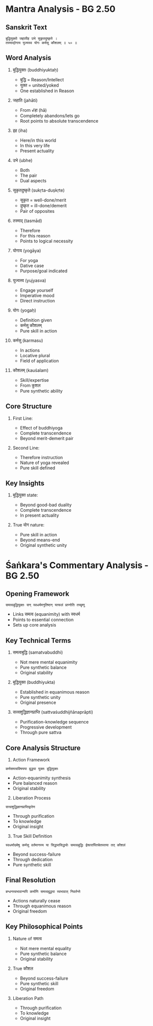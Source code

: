 # Mantra Analysis - BG 2.50

## Sanskrit Text
```sanskrit
बुद्धियुक्तो जहातीह उभे सुकृतदुष्कृते ।
तस्माद्योगाय युज्यस्व योगः कर्मसु कौशलम् ॥ ५० ॥
```

## Word Analysis
1. बुद्धियुक्तः (buddhiyuktaḥ)
   - बुद्धि = Reason/Intellect
   - युक्त = united/yoked
   - One established in Reason

2. जहाति (jahāti)
   - From √हा (hā)
   - Completely abandons/lets go
   - Root points to absolute transcendence

3. इह (iha)
   - Here/in this world
   - In this very life
   - Present actuality

4. उभे (ubhe)
   - Both
   - The pair
   - Dual aspects

5. सुकृतदुष्कृते (sukṛta-duṣkṛte)
   - सुकृत = well-done/merit
   - दुष्कृत = ill-done/demerit
   - Pair of opposites

6. तस्माद् (tasmād)
   - Therefore
   - For this reason
   - Points to logical necessity

7. योगाय (yogāya)
   - For yoga
   - Dative case
   - Purpose/goal indicated

8. युज्यस्व (yujyasva)
   - Engage yourself
   - Imperative mood
   - Direct instruction

9. योगः (yogaḥ)
   - Definition given
   - कर्मसु कौशलम्
   - Pure skill in action

10. कर्मसु (karmasu)
    - In actions
    - Locative plural
    - Field of application

11. कौशलम् (kauśalam)
    - Skill/expertise
    - From कुशल
    - Pure synthetic ability

## Core Structure
1. First Line:
   - Effect of buddhiyoga
   - Complete transcendence
   - Beyond merit-demerit pair

2. Second Line:
   - Therefore instruction
   - Nature of yoga revealed
   - Pure skill defined

## Key Insights
1. बुद्धियुक्त state:
   - Beyond good-bad duality
   - Complete transcendence
   - In present actuality

2. True योग nature:
   - Pure skill in action
   - Beyond means-end
   - Original synthetic unity

# Śaṅkara's Commentary Analysis - BG 2.50

## Opening Framework
```sanskrit
समत्वबुद्धियुक्तः सन् स्वधर्ममनुतिष्ठन् यत्फलं प्राप्नोति तच्छृणु
```
- Links समत्व (equanimity) with स्वधर्म
- Points to essential connection
- Sets up core analysis

## Key Technical Terms

1. समत्वबुद्धि (samatvabuddhi)
   - Not mere mental equanimity
   - Pure synthetic balance
   - Original stability

2. बुद्धियुक्त (buddhiyukta)
   - Established in equanimous reason
   - Pure synthetic unity
   - Original presence

3. सत्त्वशुद्धिज्ञानप्राप्ति (sattvaśuddhijñānaprāpti)
   - Purification-knowledge sequence
   - Progressive development
   - Through pure sattva

## Core Analysis Structure

1. Action Framework
```sanskrit
कर्मसमत्वविषयया बुद्ध्या युक्तः बुद्धियुक्तः
```
- Action-equanimity synthesis
- Pure balanced reason
- Original stability

2. Liberation Process
```sanskrit
सत्त्वशुद्धिज्ञानप्राप्तिद्वारेण
```
- Through purification
- To knowledge
- Original insight

3. True Skill Definition
```sanskrit
स्वधर्माख्येषु कर्मसु वर्तमानस्य या सिद्ध्यासिद्ध्योः समत्वबुद्धिः ईश्वरार्पितचेतस्तया तत् कौशलं
```
- Beyond success-failure
- Through dedication
- Pure synthetic skill

## Final Resolution
```sanskrit
बन्धनस्वभावान्यपि कर्माणि समत्वबुद्ध्या स्वभावात् निवर्तन्ते
```
- Actions naturally cease
- Through equanimous reason
- Original freedom

## Key Philosophical Points

1. Nature of समत्व
   - Not mere mental equality
   - Pure synthetic balance
   - Original stability

2. True कौशल
   - Beyond success-failure
   - Pure synthetic skill
   - Original freedom

3. Liberation Path
   - Through purification
   - To knowledge
   - Original insight
